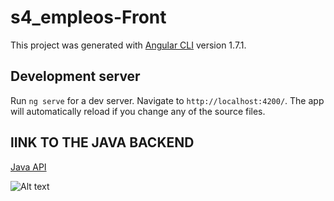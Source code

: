 # s4_empleos-Front

This project was generated with [Angular CLI](https://github.com/angular/angular-cli) version 1.7.1.

## Development server

Run `ng serve` for a dev server. Navigate to `http://localhost:4200/`. The app will automatically reload if you change any of the source files.

## lINK TO  THE JAVA BACKEND

[Java API](https://github.com/jehernandezr/Empleos_Back)


![Alt text](https://raw.githubusercontent.com/jehernandezr/Empleos_Back/master/Presentaci%C3%B3n3.gif?raw=true "Title")

